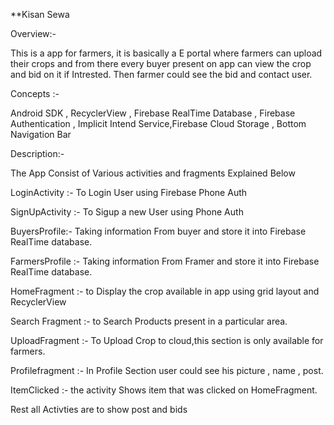 **Kisan Sewa


Overview:-


This is  a app for farmers, it is basically a E portal where farmers can upload their crops and from there every buyer present on app can view the crop and  bid on it if Intrested. Then farmer could see the bid and contact user. 


Concepts :- 


Android SDK  , RecyclerView , Firebase RealTime Database , Firebase Authentication ,  Implicit Intend Service,Firebase Cloud Storage , Bottom Navigation Bar


Description:-


The App Consist  of Various activities and fragments Explained Below


LoginActivity  :-  To Login User using Firebase Phone Auth


SignUpActivity :- To Sigup  a new User using Phone Auth


BuyersProfile:- Taking information From buyer and store it into Firebase RealTime database.


FarmersProfile :-  Taking information From Framer and store it into Firebase RealTime database.


HomeFragment :- to Display the crop available in app using grid layout and RecyclerView 


Search Fragment :- to Search Products present in a particular area.


UploadFragment :- To Upload Crop to cloud,this section is only available for farmers.


Profilefragment :- In Profile Section user could see his picture , name , post.


ItemClicked :- the activity Shows item that was clicked on HomeFragment.


Rest all Activties are to show post and bids 

